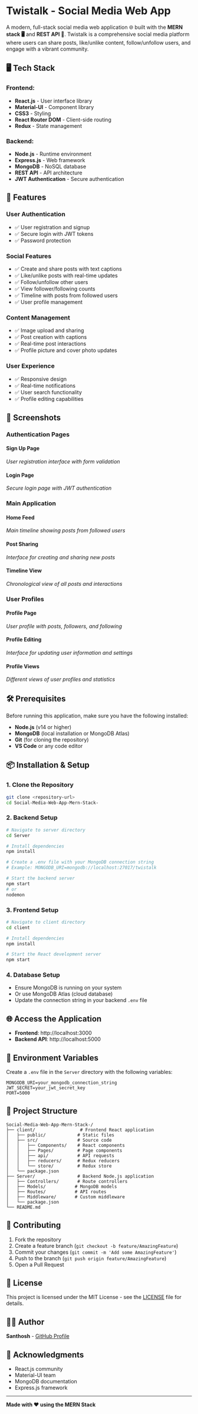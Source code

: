 # Twistalk - Social Media Web App

A modern, full-stack social media web application 🌐 built with the **MERN stack 🖥️** and **REST API 🚀**. Twistalk is a comprehensive social media platform where users can share posts, like/unlike content, follow/unfollow users, and engage with a vibrant community.

## 🖥️ Tech Stack

### **Frontend:**
- **React.js** - User interface library
- **Material-UI** - Component library
- **CSS3** - Styling
- **React Router DOM** - Client-side routing
- **Redux** - State management

### **Backend:**
- **Node.js** - Runtime environment
- **Express.js** - Web framework
- **MongoDB** - NoSQL database
- **REST API** - API architecture
- **JWT Authentication** - Secure authentication

## 🚀 Features

### **User Authentication**
- ✅ User registration and signup
- ✅ Secure login with JWT tokens
- ✅ Password protection

### **Social Features**
- ✅ Create and share posts with text captions
- ✅ Like/unlike posts with real-time updates
- ✅ Follow/unfollow other users
- ✅ View follower/following counts
- ✅ Timeline with posts from followed users
- ✅ User profile management

### **Content Management**
- ✅ Image upload and sharing
- ✅ Post creation with captions
- ✅ Real-time post interactions
- ✅ Profile picture and cover photo updates

### **User Experience**
- ✅ Responsive design
- ✅ Real-time notifications
- ✅ User search functionality
- ✅ Profile editing capabilities

## 📸 Screenshots

### **Authentication Pages**

#### Sign Up Page
*User registration interface with form validation*

#### Login Page
*Secure login page with JWT authentication*

### **Main Application**

#### Home Feed
*Main timeline showing posts from followed users*

#### Post Sharing
*Interface for creating and sharing new posts*

#### Timeline View
*Chronological view of all posts and interactions*

### **User Profiles**

#### Profile Page
*User profile with posts, followers, and following*

#### Profile Editing
*Interface for updating user information and settings*

#### Profile Views
*Different views of user profiles and statistics*

## 🛠️ Prerequisites

Before running this application, make sure you have the following installed:

- **Node.js** (v14 or higher)
- **MongoDB** (local installation or MongoDB Atlas)
- **Git** (for cloning the repository)
- **VS Code** or any code editor

## 📦 Installation & Setup

### 1. **Clone the Repository**
```bash
git clone <repository-url>
cd Social-Media-Web-App-Mern-Stack-
```

### 2. **Backend Setup**
```bash
# Navigate to server directory
cd Server

# Install dependencies
npm install

# Create a .env file with your MongoDB connection string
# Example: MONGODB_URI=mongodb://localhost:27017/twistalk

# Start the backend server
npm start
# or
nodemon
```

### 3. **Frontend Setup**
```bash
# Navigate to client directory
cd client

# Install dependencies
npm install

# Start the React development server
npm start
```

### 4. **Database Setup**
- Ensure MongoDB is running on your system
- Or use MongoDB Atlas (cloud database)
- Update the connection string in your backend `.env` file

## 🌐 Access the Application

- **Frontend**: http://localhost:3000
- **Backend API**: http://localhost:5000

## 🔧 Environment Variables

Create a `.env` file in the `Server` directory with the following variables:

```env
MONGODB_URI=your_mongodb_connection_string
JWT_SECRET=your_jwt_secret_key
PORT=5000
```

## 📁 Project Structure

```
Social-Media-Web-App-Mern-Stack-/
├── client/                 # Frontend React application
│   ├── public/            # Static files
│   ├── src/               # Source code
│   │   ├── Components/    # React components
│   │   ├── Pages/         # Page components
│   │   ├── api/           # API requests
│   │   ├── reducers/      # Redux reducers
│   │   └── store/         # Redux store
│   └── package.json
├── Server/                # Backend Node.js application
│   ├── Controllers/       # Route controllers
│   ├── Models/           # MongoDB models
│   ├── Routes/           # API routes
│   ├── Middleware/       # Custom middleware
│   └── package.json
└── README.md
```

## 🤝 Contributing

1. Fork the repository
2. Create a feature branch (`git checkout -b feature/AmazingFeature`)
3. Commit your changes (`git commit -m 'Add some AmazingFeature'`)
4. Push to the branch (`git push origin feature/AmazingFeature`)
5. Open a Pull Request

## 📝 License

This project is licensed under the MIT License - see the [LICENSE](LICENSE) file for details.

## 👨‍💻 Author

**Santhosh** - [GitHub Profile](https://github.com/santhosh-thouda)

## 🙏 Acknowledgments

- React.js community
- Material-UI team
- MongoDB documentation
- Express.js framework

---

**Made with ❤️ using the MERN Stack**